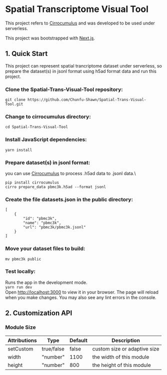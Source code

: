 # Spatial Transcriptome Visual Tool

This project refers to [Cirrocumulus](https://github.com/lilab-bcb/cirrocumulus) and was developed 
to be used under serverless.

This project was bootstrapped with [Next.js](https://github.com/vercel/next.js).

## 1. Quick Start
This project can represent spatial trancriptome dataset under serverless, so prepare the dataset(s) in jsonl format using
h5ad format data and run this project.

### Clone the Spatial-Trans-Visual-Tool repository:
`git clone https://github.com/Chunfu-Shawn/Spatial-Trans-Visual-Tool.git`
###  Change to cirrocumulus directory:
`cd Spatial-Trans-Visual-Tool`
### Install JavaScript dependencies:
`yarn install`
### Prepare dataset(s) in jsonl format:
you can use [Cirrocumulus](https://github.com/lilab-bcb/cirrocumulus) to process .h5ad data to .jsonl data.\
```
pip install cirrocumulus
cirro prepare_data pbmc3k.h5ad --format jsonl
```
### Create the file datasets.json in the public directory:
```
[
    {
        "id": "pbmc3k",
        "name": "pbmc3k",
        "url": "pbmc3k/pbmc3k.jsonl"
    }
]
```
### Move your dataset files to build:
`mv pbmc3k public`
### Test locally:
Runs the app in the development mode.\
`yarn run dev`\
Open [http://localhost:3000](http://localhost:3000) to view it in your browser. The page will reload when you make changes.
You may also see any lint errors in the console.


## 2. Customization API
### Module Size
| Attributions | Type      | Default | Description                  |
|--------------|-----------|---------|------------------------------|
| setCustom    | true/false | false   | custom size or adaptive size |
| width        | "number"  | 1100    | the width of this module     |
| height       | "number" | 800     | the height of this module    |
